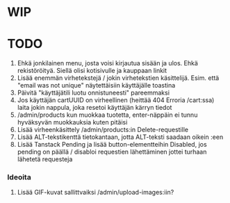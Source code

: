 # WIP

# TODO

1. Ehkä jonkilainen menu, josta voisi kirjautua sisään ja ulos. Ehkä rekistöröityä. Siellä olisi kotisivulle ja kauppaan linkit
2. Lisää enemmän virhetekstejä / jokin virhetekstien käsittelijä. Esim. että "email was not unique" näytettäisiin käyttäjälle toastina
3. Päivitä "käyttäjätili luotu onnistuneesti" pareemmaksi
4. Jos käyttäjän cartUUID on virheellinen (heittää 404 Erroria /cart:ssa) laita jokin nappula, joka resetoi käyttäjän kärryn tiedot
5. /admin/products kun muokkaa tuotetta, enter-näppäin ei tunnu hyväksyvän muokkauksia kuten pitäisi
6. Lisää virheenkäsittely /admin/products:in Delete-requestille
7. Lisää ALT-tekstikenttä tietokantaan, jotta ALT-teksti saadaan oikein <Image>:een
8. Lisää Tanstack Pending ja lisää button-elementteihin Disabled, jos pending on päällä / disabloi requestien lähettäminen jottei turhaan lähetetä requesteja

### Ideoita

1. Lisää GIF-kuvat sallittvaiksi /admin/upload-images:iin?

